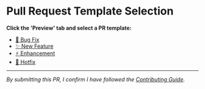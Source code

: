 # Pull Request Template Selection

**Click the 'Preview' tab and select a PR template:**

- [🐛 Bug Fix](?expand=1&template=bugfix.md)
- [✨ New Feature](?expand=1&template=feature.md)
- [⚡ Enhancement](?expand=1&template=enhancement.md)
- [🚨 Hotfix](?expand=1&template=hotfix.md)

---

*By submitting this PR, I confirm I have followed the [Contributing Guide](https://rucio.cern.ch/documentation/contributing/).*